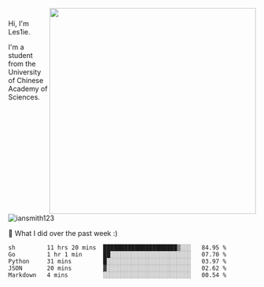 <img align="right" src="https://github-readme-stats.vercel.app/api?username=iansmith123&show_icons=true&hide_border=true" width="420">

### 
Hi, I'm Les1ie. 

I'm a student from the University of Chinese Academy of Sciences.

<img src="https://komarev.com/ghpvc/?username=iansmith123" alt="iansmith123" />




🔭 What I did over the past week :)
<!--START_SECTION:waka-->
```text
sh         11 hrs 20 mins  █████████████████████▒░░░   84.95 % 
Go         1 hr 1 min      ██░░░░░░░░░░░░░░░░░░░░░░░   07.70 % 
Python     31 mins         █░░░░░░░░░░░░░░░░░░░░░░░░   03.97 % 
JSON       20 mins         ▓░░░░░░░░░░░░░░░░░░░░░░░░   02.62 % 
Markdown   4 mins          ░░░░░░░░░░░░░░░░░░░░░░░░░   00.54 % 
```
<!--END_SECTION:waka-->


<!--
**IanSmith123/IanSmith123** is a ✨ _special_ ✨ repository because its `README.md` (this file) appears on your GitHub profile.
<img src="https://github.githubassets.com/images/spinners/octocat-spinner-64.gif">

Here are some ideas to get you started:

- 🔭 I’m currently working on ...
- 🌱 I’m currently learning ...
- 👯 I’m looking to collaborate on ...
- 🤔 I’m looking for help with ...
- 💬 Ask me about ...
- 📫 How to reach me: ...
- 😄 Pronouns: ...
- ⚡ Fun fact: ...
-->
